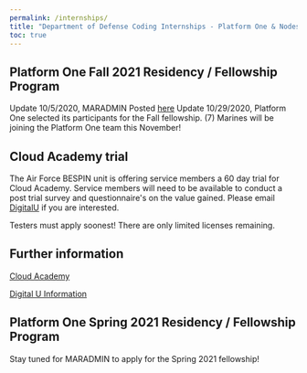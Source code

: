 ```yaml
---
permalink: /internships/
title: "Department of Defense Coding Internships - Platform One & Nodes"
toc: true
---
```




## Platform One Fall 2021 Residency / Fellowship Program

Update 10/5/2020, MARADMIN Posted [here](https://www.marines.mil/News/Messages/Messages-Display/Article/2371787/department-of-defense-platform-one-fellowship-opportunity/)
Update 10/29/2020, Platform One selected its participants for the Fall fellowship.  (7) Marines will be joining the Platform One team this November!

##  Cloud Academy trial 

The Air Force BESPIN unit is offering service members a 60 day trial for Cloud Academy. 
Service members will need to be available to conduct a post trial survey and questionnaire's on the value gained.
Please email [DigitalU](mailto:peyton.cleveland.1@us.af.mil) if you are interested.

Testers must apply soonest! There are only limited licenses remaining.

## Further information

[Cloud Academy](https://cloudacademy.com/)

[Digital U Information](https://www.fedscoop.com/air-forces-digital-university-free-technical-training/)

##  Platform One Spring 2021 Residency / Fellowship Program

Stay tuned for MARADMIN to apply for the Spring 2021 fellowship!

